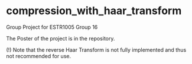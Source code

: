 # compression_with_haar_transform
Group Project for ESTR1005 Group 16

The Poster of the project is in the repository.

(!) Note that the reverse Haar Transform is not fully implemented and thus not recommended for use.